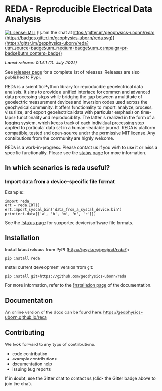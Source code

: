 # REDA - Reproducible Electrical Data Analysis

[![License: MIT](https://img.shields.io/badge/License-MIT-yellow.svg)](https://opensource.org/licenses/MIT)
[![Join the chat at https://gitter.im/geophysics-ubonn/reda](https://badges.gitter.im/geophysics-ubonn/reda.svg)](https://gitter.im/geophysics-ubonn/reda?utm_source=badge&utm_medium=badge&utm_campaign=pr-badge&utm_content=badge)

*Latest release: 0.1.6.1 (11. July 2022)*

See [releases page](https://github.com/geophysics-ubonn/reda/releases) for a
complete list of releases. Releases are also published to
[Pypi](https://pypi.org/project/reda/).

REDA is a scientific Python library for reproducible geoelectrical data
analysis. It aims to provide a unified interface for common and advanced data
processing steps while bridging the gap between a multitude of geoelectric
measurement devices and inversion codes used across the geophysical community.
It offers functionality to import, analyze, process, visualize, and export
geoelectrical data with particular emphasis on time-lapse functionality and
reproducibility. The latter is realized in the form of a logging system, which
keeps track of each individual processing step applied to particular data set
in a human-readable journal. REDA is platform compatible, tested and
open-source under the permissive MIT license. Any contributions from the
community are highly welcome.

REDA is a work-in-progress. Please contact us if you wish to use it or miss a
specific functionality. Please see the
[status page](https://geophysics-ubonn.github.io/reda/about.html#status-of-reda) for more
information.

## In which scenarios is reda useful?

### Import data from a device-specific file format

Example::

	import reda
    ert = reda.ERT()
	ert.import_syscal_bin('data_from_a_syscal_device.bin')
	print(ert.data[['a', 'b', 'm', 'n', 'r']])

See the [!status
page](https://geophysics-ubonn.github.io/reda/about.html#status-of-reda) for
supported device/software file formats.

## Installation

Install latest release from PyPI (https://pypi.org/project/reda/):

    pip install reda

Install current development version from git:

	pip install git+https://github.com/geophysics-ubonn/reda

For more information, refer to the [!installation
page](https://geophysics-ubonn.github.io/reda/installation.html) of the
documentation.

## Documentation

An online version of the docs can be found here:
<https://geophysics-ubonn.github.io/reda>

## Contributing

We look forward to any type of contributions:

* code contribution
* example contributions
* documentation help
* issuing bug reports

If in doubt, use the Gitter chat to contact us (click the Gitter badge above to
join the chat).
